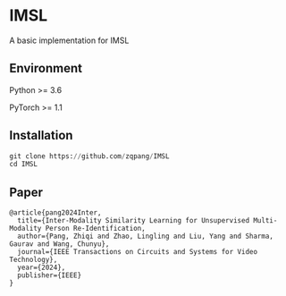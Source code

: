 # IMSL
A basic implementation for IMSL
## Environment
Python >= 3.6

PyTorch >= 1.1

## Installation

```python
git clone https://github.com/zqpang/IMSL
cd IMSL
```

## Paper
```
@article{pang2024Inter,
  title={Inter-Modality Similarity Learning for Unsupervised Multi-Modality Person Re-Identification,
  author={Pang, Zhiqi and Zhao, Lingling and Liu, Yang and Sharma, Gaurav and Wang, Chunyu},
  journal={IEEE Transactions on Circuits and Systems for Video Technology},
  year={2024},
  publisher={IEEE}
}
```
